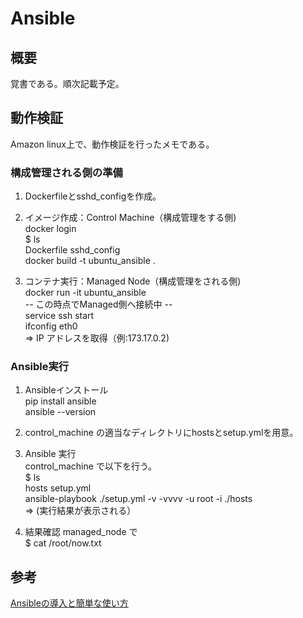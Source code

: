 # Ansible

## 概要
覚書である。順次記載予定。

## 動作検証
Amazon linux上で、動作検証を行ったメモである。

### 構成管理される側の準備
1. Dockerfileとsshd_configを作成。

1. イメージ作成：Control Machine（構成管理をする側)  
docker login  
$ ls  
Dockerfile sshd_config  
docker build -t ubuntu_ansible .

1. コンテナ実行：Managed Node（構成管理をされる側)  
docker run -it ubuntu_ansible  
-- この時点でManaged側へ接続中 --  
service ssh start  
ifconfig eth0  
=> IP アドレスを取得（例:173.17.0.2)

### Ansible実行

1. Ansibleインストール  
pip install ansible  
ansible --version  

1. control_machine の適当なディレクトリにhostsとsetup.ymlを用意。  

1. Ansible 実行  
control_machine で以下を行う。  
$ ls  
hosts setup.yml  
ansible-playbook ./setup.yml -v -vvvv -u root -i ./hosts  
=> (実行結果が表示される）  

1. 結果確認
managed_node で  
$ cat /root/now.txt  


## 参考
[Ansibleの導入と簡単な使い方](https://qiita.com/nekonoprotocol/items/78884242064cdaf9f472)
